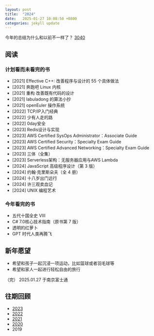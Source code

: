 ```yaml
---
layout: post
title:  "2024"
date:   2025-01-27 10:08:50 +0800
categories: jekyll update
---
```


今年的总结为什么和以前不一样了？ [3040](/life-essays/jekyll/update/2025/01/27/3040.html)

## 阅读
### 计划看而未看完的书
* [2021] Effective C++: 改善程序与设计的 55 个具体做法
* [2021] 奔跑吧 Linux 内核
* [2021] 重构 改善既有代码的设计
* [2021] labuladong 的算法小抄
* [2021] openEuler 操作系统
* [2022] TCP/IP入门经典
* [2022] 少有人走的路
* [2022] 0day安全
* [2023] Redis设计与实现
* [2023] AWS Certified SysOps Administrator：Associate Guide
* [2023] AWS Certified Security：Specialty Exam Guide
* [2023] AWS Certified Advanced Networking：Specialty Exam Guide
* [2023] 三体（全集）
* [2023] Serverless架构：无服务器应用与AWS Lambda
* [2024] JavaScript 高级程序设计（第 3 版）
* [2024] 约翰·克里斯朵夫（全 4 册）
* [2024] 十八岁出门远行
* [2024] 许三观卖血记
* [2024] UNIX 编程艺术

### 今年看完的书
* 五代十国全史 Ⅷ
* C# 7.0核心技术指南（原书第 7 版）
* 透明的红萝卜
* GPT 时代人类再腾飞

## 新年愿望
* 希望和孩子一起沉浸一项运动，比如篮球或者羽毛球等
* 希望和家人一起进行轻松自由的旅行


（完）
2025.01.27 于南京富士通

## 往期回顾
* [2023](/life-essays/jekyll/update/2024/02/28/2023.html)
* [2022](/life-essays/jekyll/update/2022/12/29/2022.html)
* [2021](/life-essays/jekyll/update/2022/01/01/2021.html)
* [2020](/life-essays/jekyll/update/2021/01/05/2020.html)
* 2019
